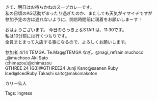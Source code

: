 さて、明日はお待ちかねのスープカレーです。  
私の日頃のAG活動がまったり過ぎたのか、またしても天気がイマイチですが  
参加予定の方は遅れないように、開店時間前に現着をお願いしまーす！  

おはようございます。 今日のらっきょ＆STAR は、11:30です。  
私は10分前には行くつもりです。  
全員まとまって入店する事になるので、よろしくお願いします。  

参加者 4/14 TEMGA. Te.Mag@TEMGA なぎ。@nagi_refrain muchoco _@muchoco Aki Sato  
(chimazou)@chimazou  
GTHREE 24 (G3)@GTHREE24 Junji Kano@saanen Ruby  
Iced@IcedRuby Takashi saito@makomakoton  

カリー仙人

Tags: Ingress